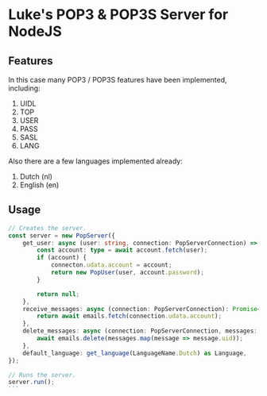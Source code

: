 # Luke's POP3 & POP3S Server for NodeJS

## Features

In this case many POP3 / POP3S features have been implemented, including:

1. UIDL
1. TOP
1. USER
1. PASS
1. SASL
1. LANG

Also there are a few languages implemented already:

1. Dutch (nl)
1. English (en)

## Usage

````ts
// Creates the server.
const server = new PopServer({
    get_user: async (user: string, connection: PopServerConnection) => {
        const account: type = await account.fetch(user);
        if (account) {
            connecton.udata.account = account;
            return new PopUser(user, account.password);
        }

        return null;
    },
    receive_messages: async (connection: PopServerConnection): Promise<PopMessage[]> => {
        return await emails.fetch(connection.udata.account);
    },
    delete_messages: async (connection: PopServerConnection, messages: PopMessage[]): Promise<void> => {
        await emails.delete(messages.map(message => message.uid));
    },
    default_language: get_language(LanguageName.Dutch) as Language,
});

// Runs the server.
server.run();
```